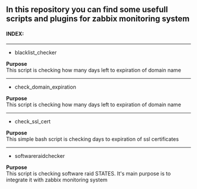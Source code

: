 ## In this repository you can find some usefull scripts and plugins for zabbix monitoring system
#### INDEX:  
------

* blacklist_checker

**Purpose**  
This script is checking how many days left to expiration of domain name  

------

* check_domain_expiration

**Purpose**  
This script is checking how many days left to expiration of domain name  

------

* check_ssl_cert

**Purpose**  
This simple bash script is checking days to expiration of ssl certificates    

------

* softwareraidchecker

**Purpose**  
This script is checking software raid STATES. It's main purpose is to integrate it with zabbix monitoring system
